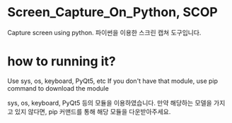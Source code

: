 # Screen_Capture_On_Python, SCOP
Capture screen using python.
파이썬을 이용한 스크린 캡쳐 도구입니다.

# how to running it?
Use sys, os, keyboard, PyQt5, etc
If you don't have that module, use pip command to download the module

sys, os, keyboard, PyQt5 등의 모듈을 이용하였습니다.
만약 해당하는 모델을 가지고 있지 않다면, pip 커맨드를 통해 해당 모듈을 다운받아주세요.
